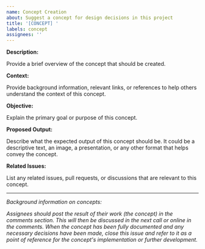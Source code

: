 ```yaml
---
name: Concept Creation
about: Suggest a concept for design decisions in this project
title: '[CONCEPT] '
labels: concept
assignees: ''
---
```


**Description:**

Provide a brief overview of the concept that should be created.

**Context:**

Provide background information, relevant links, or references to help others understand the context of this concept.

**Objective:**

Explain the primary goal or purpose of this concept.

**Proposed Output:**

Describe what the expected output of this concept should be. It could be a descriptive text, an image, a presentation, or any other format that helps convey the concept.

**Related Issues:**

List any related issues, pull requests, or discussions that are relevant to this concept.

---

*Background information on concepts:*

*Assignees should post the result of their work (the concept) in the comments section. This will then be discussed in the next call or online in the comments.
When the concept has been fully documented and any necessary decisions have been made, close this issue and refer to it as a point of reference for the concept's implementation or further development.*
